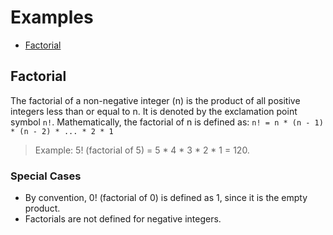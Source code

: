 # Examples
- [Factorial](#factorial)

## Factorial
The factorial of a non-negative integer (n) is the product of all positive integers less than or equal to n.
It is denoted by the exclamation point symbol `n!`.
Mathematically, the factorial of n is defined as:
`n! = n * (n - 1) * (n - 2) * ... * 2 * 1`
> Example: 5! (factorial of 5) = 5 * 4 * 3 * 2 * 1 = 120.

### Special Cases
- By convention, 0! (factorial of 0) is defined as 1, since it is the empty product.
- Factorials are not defined for negative integers.